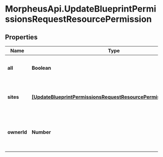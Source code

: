# MorpheusApi.UpdateBlueprintPermissionsRequestResourcePermission

## Properties

Name | Type | Description | Notes
------------ | ------------- | ------------- | -------------
**all** | **Boolean** | Set to true to grant access to all groups | [optional] 
**sites** | [**[UpdateBlueprintPermissionsRequestResourcePermissionSitesInner]**](UpdateBlueprintPermissionsRequestResourcePermissionSitesInner.md) | Array of objects identifying groups with access | [optional] 
**ownerId** | **Number** | User ID, can be used to change blueprint owner. | [optional] 


